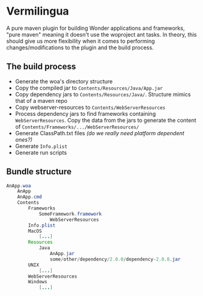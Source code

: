 # Vermilingua

A pure maven plugin for building Wonder applications and frameworks, "pure maven" meaning it doesn't use the woproject ant tasks. In theory, this should give us more flexibility when it comes to performing changes/modifications to the plugin and the build process.

## The build process 

* Generate the woa's directory structure
* Copy the compiled jar to `Contents/Resources/Java/App.jar`
* Copy dependency jars to `Contents/Resources/Java/`. Structure mimics that of a maven repo
* Copy webserver-resources to `Contents/WebServerResources`
* Process dependency jars to find frameworks containing `WebServerResources`. Copy the data from the jars to generate the content of `Contents/Frameworks/.../WebServerResources/`
* Generate  ClassPath.txt files *(do we really need platform dependent ones?)*
* Generate `Info.plist`
* Generate run scripts

## Bundle structure

```java
AnApp.woa
	AnApp
	AnApp.cmd
	Contents
		Frameworks
			SomeFramework.framework
  				WebServerResources
		Info.plist
		MacOS
			[...]
		Resources
			Java
				AnApp.jar
				some/other/dependency/2.0.0/dependency-2.0.0.jar
		UNIX
			[...]
		WebServerResources
		Windows
			[...]
```

